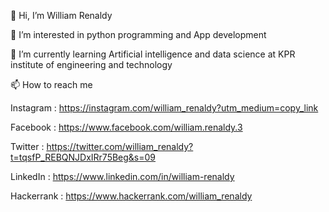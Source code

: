 👋 Hi, I’m William Renaldy

👀 I’m interested in python programming and App development 

🌱 I’m currently learning Artificial intelligence and data science at KPR institute of engineering and technology 

📫 How to reach me 

Instagram : https://instagram.com/william_renaldy?utm_medium=copy_link

Facebook : https://www.facebook.com/william.renaldy.3

Twitter : https://twitter.com/william_renaldy?t=tqsfP_REBQNJDxIRr75Beg&s=09

LinkedIn : https://www.linkedin.com/in/william-renaldy

Hackerrank : https://www.hackerrank.com/william_renaldy
<!---
williamrenaldy2003/williamrenaldy2003 is a ✨ special ✨ repository because its `README.md` (this file) appears on your GitHub profile.
You can click the Preview link to take a look at your changes.
--->
